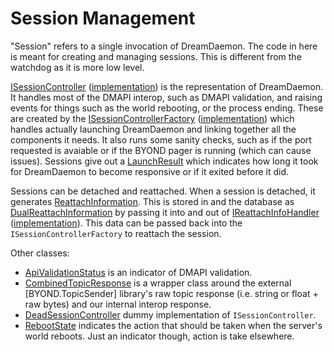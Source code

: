 # Session Management

"Session" refers to a single invocation of DreamDaemon. The code in here is meant for creating and managing sessions. This is different from the watchdog as it is more low level.

[ISessionController](./ISessionController.cs) ([implementation](SessionController.cs)) is the representation of DreamDaemon. It handles most of the DMAPI interop, such as DMAPI validation, and raising events for things such as the world rebooting, or the process ending. These are created by the [ISessionControllerFactory](./ISessionControllerFactory.cs) ([implementation](./SessionControllerFactory.cs)) which handles actually launching DreamDaemon and linking together all the components it needs. It also runs some sanity checks, such as if the port requested is avaiable or if the BYOND pager is running (which can cause issues). Sessions give out a [LaunchResult](./LaunchResult.cs) which indicates how long it took for DreamDaemon to become responsive or if it exited before it did.

Sessions can be detached and reattached. When a session is detached, it generates [ReattachInformation](./ReattachInformation.cs). This is stored in and the database as [DualReattachInformation](./DualReattachInformation.cs) by passing it into and out of [IReattachInfoHandler](./IReattachInfoHandler.cs) ([implementation](./ReattachInfoHandler.cs)). This data can be passed back into the `ISessionControllerFactory` to reattach the session.

Other classes:

- [ApiValidationStatus](./ApiValidationStatus.cs) is an indicator of DMAPI validation.
- [CombinedTopicResponse](./CombinedTopicResponse.cs) is a wrapper class around the external [BYOND.TopicSender] library's raw topic response (i.e. string or float + raw bytes) and our internal interop response.
- [DeadSessionController](./DeadSessionController.cs) dummy implementation of `ISessionController`.
- [RebootState](./RebootState.cs) indicates the action that should be taken when the server's world reboots. Just an indicator though, action is take elsewhere.
